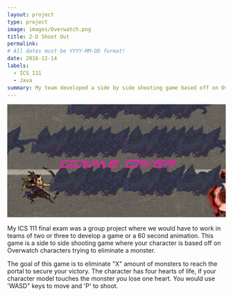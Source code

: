 ```yaml
---
layout: project
type: project
image: images/Overwatch.png
title: 2-D Shoot Out
permalink: 
# All dates must be YYYY-MM-DD format!
date: 2016-12-14
labels:
  - ICS 111
  - Java
summary: My team developed a side by side shooting game based off on Overwatch characters killing pokemon characters.
---
```


<div class="ui small rounded images">
  <img class="ui image" src="../images/project1.PNG">
</div>

My ICS 111 final exam was a group project where we would have to work in teams of two or three to develop a game or a 60 second animation. This game is a side to side shooting game where your character is based off on Overwatch characters trying to eliminate a monster. 

The goal of this game is to eliminate "X" amount of monsters to reach the portal to secure your victory. The character has four hearts of life, if your character model touches the monster you lose one heart. You would use 'WASD" keys to move and 'P' to shoot.






